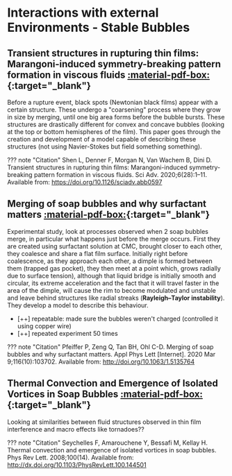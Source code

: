 # Interactions with external Environments - Stable Bubbles
## Transient structures in rupturing thin films: Marangoni-induced symmetry-breaking pattern formation in viscous fluids [:material-pdf-box:](https://doi.org/10.1126/sciadv.abb0597){:target="_blank"}
Before a rupture event, black spots (Newtonian black films) appear with a certain structure. These undergo a "coarsening" process where they grow in size by merging, until one big area forms before the bubble bursts. These structures are drastically different for convex and concave bubbles (looking at the top or bottom hemispheres of the film). This paper goes through the creation and development of a model capable of describing these structures (not using Navier-Stokes but field something something).

??? note "Citation"
    Shen L, Denner F, Morgan N, Van Wachem B, Dini D. Transient structures in rupturing thin films: Marangoni-induced symmetry-breaking pattern formation in viscous fluids. Sci Adv. 2020;6(28):1–11. Available from: https://doi.org/10.1126/sciadv.abb0597

## Merging of soap bubbles and why surfactant matters [:material-pdf-box:](https://doi.org/10.1063/1.5135764){:target="_blank"}
Experimental study, look at processes observed when 2 soap bubbles merge, in particular what happens just before the merge occurs. First they are created using surfactant solution at CMC, brought closer to each other, they coalesce and share a flat film surface. Initially right before coalescence, as they approach each other, a dimple is formed between them (trapped gas pocket), they then meet at a point which, grows radially due to surface tension), although that liquid bridge is initially smooth and circular, its extreme acceleration and the fact that it will travel faster in the area of the dimple, will cause the rim to become modulated and unstable and leave behind structures like radial streaks (**Rayleigh–Taylor
instability**). They develop a model to describe this behaviour.

- [++] repeatable: made sure the bubbles weren't charged (controlled it using copper wire)
- [++] repeated experiment 50 times

??? note "Citation"
    Pfeiffer P, Zeng Q, Tan BH, Ohl C-D. Merging of soap bubbles and why surfactant matters. Appl Phys Lett [Internet]. 2020 Mar 9;116(10):103702. Available from: http://doi.org/10.1063/1.5135764

## Thermal Convection and Emergence of Isolated Vortices in Soap Bubbles [:material-pdf-box:](http://dx.doi.org/10.1103/PhysRevLett.100.144501){:target="_blank"}
Looking at similarities between fluid structures observed in thin film interference and macro effects like tornadoes??

??? note "Citation"
    Seychelles F, Amarouchene Y, Bessafi M, Kellay H. Thermal convection and emergence of isolated vortices in soap bubbles. Phys Rev Lett. 2008;100(14). Available from: http://dx.doi.org/10.1103/PhysRevLett.100.144501
